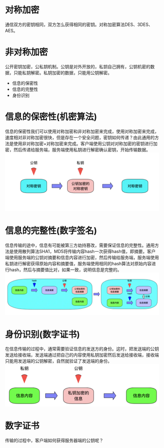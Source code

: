 # 对称加密
通信双方的密钥相同，双方怎么获得相同的密钥。对称加密算法DES、3DES、AES。
# 非对称加密
公开密钥加密，公私钥机制。公钥是对外开放的，私钥自己拥有，公钥机密的数据，只能私钥解密。私钥加密的数据，只能用公钥解密。

- 信息的保密性
- 信息的完整性
- 身份识别

# 信息的保密性(机密算法)
信息的保密性我们可以使用对称加密和非对称加密来完成，使用对称加密来完成，速度相对非对称加密很快，但是存在一个安全问题，密钥如何传递？由此通用的方法是使用非对称加密+对称加密来完成。客户端使用公钥对对称加密的密钥进行加密，然后传递给服务端，服务端使用私钥进行解密确认密钥，开始传输数据。
![加密过程](pic/8525388-8978b280967cf9d1.webp)
# 信息的完整性(数字签名)
信息传输的途中，信息有可能被第三方劫持篡改，需要保证信息的完整性。通用方法是使用散列算法SHA1，MD5将传输内容hash一次获得hash值，即摘要。客户端使用服务端的公钥对摘要和信息内容进行加密，然后传输给服务端，服务端使用私钥进行解密获得原始内容和摘要值，服务端使用相同的hash算法对原始内容进行hash，然后与摘要值比对，如果一致，说明信息是完整的。
![信息的完整性](pic/8525388-8fbbb3a79b7f82d6.webp)
# 身份识别(数字证书)
在信息传输的过程中，通常需要验证信息的发送方的身份。这时，把发送端的公钥发送给接收端，发送端通过把自己的内容使用私钥加密然后发送给接收端，接收端只能用发送端的公钥解密，自然就验证了发送端的身份。
![数字证书](pic/8525388-260f42540c00949f.webp)

# 数字证书
传输的过程中，客户端如何获得服务器端的公钥呢？